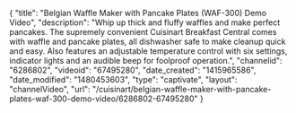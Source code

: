 {
    "title": "Belgian Waffle Maker with Pancake Plates (WAF-300) Demo Video",
    "description": "Whip up thick and fluffy waffles and make perfect pancakes. The supremely convenient Cuisinart Breakfast Central comes with waffle and pancake plates, all dishwasher safe to make cleanup quick and easy. Also features an adjustable temperature control with six settings, indicator lights and an audible beep for foolproof operation.",
    "channelid": "6286802",
    "videoid": "67495280",
    "date_created": "1415965586",
    "date_modified": "1480453603",
    "type": "captivate",
    "layout": "channelVideo",
    "url": "\/cuisinart\/belgian-waffle-maker-with-pancake-plates-waf-300-demo-video\/6286802-67495280"
}